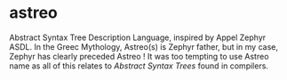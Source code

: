 # astreo
Abstract Syntax Tree Description Language, inspired by Appel Zephyr ASDL.
In the Greec Mythology, Astreo(s) is Zephyr father, but in my case, Zephyr has clearly preceded Astreo !
It was too tempting to use Astreo name as all of this relates to *Abstract Syntax Trees* found in compilers.

